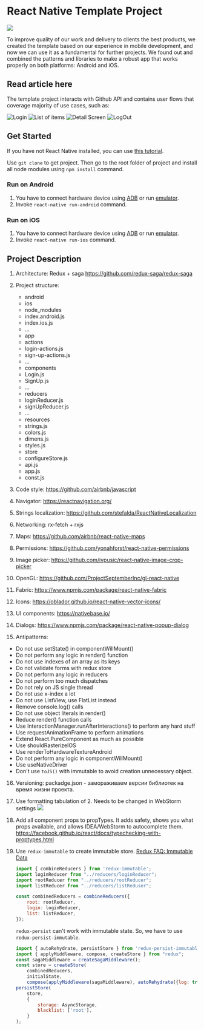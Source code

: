 # React Native Template Project

![](http://i65.tinypic.com/14bucuh.png)

To improve quality of our work and delivery to clients the best products, we created the template based on our experience in mobile development, and now we can use it as a fundamental for further projects. We found out and combined the patterns and libraries to make a robust app that works properly on both platforms: Android and iOS. 

## Read article here

The template project interacts with Github API and contains user flows that coverage majority of use cases, such as:


![Login](https://i.imgur.com/a0iG59l.png "Login")
![List of items](https://i.imgur.com/YapJWmS.png "List of items")
![Detail Screen](http://i67.tinypic.com/2ueoenn.png "Detail Screen")
![LogOut](http://i63.tinypic.com/33z2yag.png "LogOut")

## Get Started

If you have not React Native installed, you can use [this tutorial](https://facebook.github.io/react-native/docs/getting-started.html).

Use ```git clone``` to get project. Then go to the root folder of project and install all node modules using ```npm install``` command.

### Run on Android

1) You have to connect hardware device using [ADB](https://developer.android.com/studio/command-line/adb.html) or run [emulator](https://developer.android.com/studio/run/emulator-commandline.html).
2) Invoke ```react-native run-android``` command.

### Run on iOS

1) You have to connect hardware device using [ADB](https://developer.android.com/studio/command-line/adb.html) or run [emulator](https://developer.android.com/studio/run/emulator-commandline.html).
2) Invoke ```react-native run-ios``` command.

## Project Description

1. Architecture: Redux + saga https://github.com/redux-saga/redux-saga

2. Project structure:
   - android
   - ios
   - node_modules
   - index.android.js
   - index.ios.js
   - …
   - app
    - actions
     - login-actions.js
     - sign-up-actions.js
     - …
    - components
     - Login.js
     - SignUp.js
     - …
    - reducers
     - loginReducer.js
     - signUpReducer.js
     - …
    - resources
     - strings.js
     - colors.js
     - dimens.js
     - styles.js
    - store
     - configureStore.js
    - api.js
    - app.js
    - const.js

3. Code style: https://github.com/airbnb/javascript

4. Navigator: https://reactnavigation.org/

5. Strings localization: https://github.com/stefalda/ReactNativeLocalization

6. Networking: rx-fetch + rxjs

7. Maps: https://github.com/airbnb/react-native-maps

8. Permissions: https://github.com/yonahforst/react-native-permissions

9. Image picker: https://github.com/ivpusic/react-native-image-crop-picker

10. OpenGL: https://github.com/ProjectSeptemberInc/gl-react-native

11. Fabric: https://www.npmjs.com/package/react-native-fabric

12. Icons: https://oblador.github.io/react-native-vector-icons/

13. UI components: https://nativebase.io/

14. Dialogs: https://www.npmjs.com/package/react-native-popup-dialog

15. Antipatterns:
  - Do not use setState() in componentWillMount()
  - Do not perform any logic in render() function
  - Do not use indexes of an array as its keys
  - Do not validate forms with redux store
  - Do not perform any logic in reducers
  - Do not perform too much dispatches
  - Do not rely on JS single thread
  - Do not use x-index a lot
  - Do not use ListView, use FlatList instead
  - Remove console.log() calls
  - Do not use object literals in render()
  - Reduce render() function calls
  - Use InteractionManager.runAfterInteractions() to perform any hard stuff
  - Use requestAnimationFrame to perform animations
  - Extend React.PureComponent as much as possible
  - Use shouldRasterizeIOS
  - Use renderToHardwareTextureAndroid
  - Do not perform any logic in componentWillMount()
  - Use useNativeDriver
  - Don't use ```toJS()``` with immutable to avoid creation unnecessary object.
 
16. Versioning: packadge.json - замораживаем версии библиотек на время жизни проекта.

17. Use formatting tabulation of 2. Needs to be changed in WebStorm settings
![](https://lh6.googleusercontent.com/05rcRv9E2RN1emBzVDOQEdrj_YSe1Jj90ILoCgOyUms73JPcO9qWcTy0CGg-d_o-AHMbYB2w_pId_9_b5E7UV3kTcuUtFMA6gHTBDRZ2_YUug26aFSVx-9nnU70-QU6XMm1TAjJN)

18. Add all component props to propTypes. It adds safety, shows you what props available, and allows IDEA/WebStorm to autocomplete them. https://facebook.github.io/react/docs/typechecking-with-proptypes.html

19. Use ```redux-immutable``` to create immutable store.
    [Redux FAQ: Immutable Data](http://redux.js.org/docs/faq/ImmutableData.html#redux-faq-immutable-data)
    
    ```js
    import { combineReducers } from 'redux-immutable';
    import loginReducer from "../reducers/loginReducer";
    import rootReducer from "../reducers/rootReducer";
    import listReducer from "../reducers/listReduser";

    const combinedReducers = combineReducers({
        root: rootReducer,
        login: loginReducer,
        list: listReducer,
    });
    ```
    ```redux-persist``` can't work with immutable state. So, we have to use ```redux-persist-immutable```.
    ```js
    import { autoRehydrate, persistStore } from 'redux-persist-immutable'
    import { applyMiddleware, compose, createStore } from "redux";
    const sagaMiddleware = createSagaMiddleware();
    const store = createStore(
        combinedReducers,
        initialState,
        compose(applyMiddleware(sagaMiddleware), autoRehydrate({log: true})));
    persistStore(
        store,
        {
            storage: AsyncStorage,
            blacklist: ['root'],
        }
    );
    ```